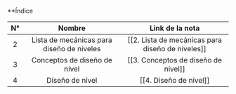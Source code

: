 
**Índice 

| N°  |                  Nombre                   |                 Link de la nota                  |
| :-: | :---------------------------------------: | :----------------------------------------------: |
|  2  | Lista de mecánicas para diseño de niveles | [[2. Lista de mecánicas para diseño de niveles]] |
|  3  |       Conceptos de diseño de nivel        |       [[3. Conceptos de diseño de nivel]]        |
|  4  |              Diseño de nivel              |              [[4. Diseño de nivel]]              |
